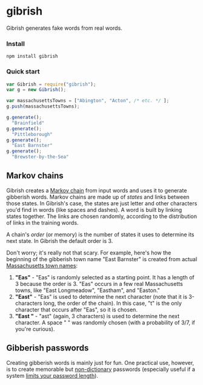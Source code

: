 # gibrish

Gibrish generates fake words from real words.

### Install

`npm install gibrish`

### Quick start

```javascript
var Gibrish = require("gibrish");
var g = new Gibrish();

var massachusettsTowns = ["Abington", "Acton", /* etc. */ ];
g.push(massachusettsTowns);

g.generate();
  "Brainfield"
g.generate();
  "Pittleborough"
g.generate();
  "East Barnster"
g.generate();
  "Brewster-by-the-Sea"
```

## Markov chains

Gibrish creates a [Markov chain](https://en.wikipedia.org/wiki/Markov_chain) from input words and uses it to generate gibberish words. Markov chains are made up of _states_ and links between those states. In Gibrish's case, the states are just letter and other characters you'd find in words (like spaces and dashes). A word is built by linking states together. The links are chosen randomly, according to the distribution of links in the training words.

A chain's _order_ (or memory) is the number of states it uses to determine its next state. In Gibrish the default order is 3.

Don't worry; it's really not that scary. For example, here's how the beginning of the gibberish town name "East Barnster" is created from actual [Massachusetts town names](https://en.wikipedia.org/wiki/List_of_municipalities_in_Massachusetts):

1. **"Eas"** - "Eas" is randomly selected as a starting point. It has a length of 3 because the order is 3. "Eas" occurs in a few real Massachusetts towns, like "East Longmeadow", "Eastham", and "Easton."
1. **"East"** - "Eas" is used to determine the next character (note that it is 3-characters long, the order of the chain). In this case, "t" is the only character that occurs after "Eas", so it is chosen.
1. **"East "** - "ast" (again, 3 characters) is used to determine the next character. A space " " was randomly chosen (with a probability of 3/7, if you're curious).

## Gibberish passwords

Creating gibberish words is mainly just for fun. One practical use, however, is to create memorable but [non-dictionary](http://kb.mit.edu/confluence/display/istcontrib/Strong+Passwords#StrongPasswords-BadpasswordsWhatthesystemlooksfor) passwords (especially useful if a system [limits your password length](http://arstechnica.com/security/2013/04/why-your-password-cant-have-symbols-or-be-longer-than-16-characters/)).
